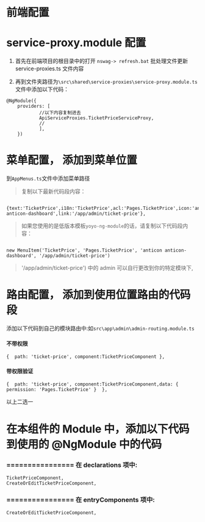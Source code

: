 

# 前端配置
# service-proxy.module 配置

1. 首先在前端项目的根目录中的打开 `nswag-> refresh.bat` 批处理文件更新 service-proxies.ts 文件内容

2. 再到文件夹路径为`\src\shared\service-proxies\service-proxy.module.ts` 文件中添加以下代码：

```
@NgModule({
	providers: [
			//以下内容复制进去
			ApiServiceProxies.TicketPriceServiceProxy,
			//
			],
	})

```

# 菜单配置， 添加到菜单位置
到`AppMenus.ts`文件中添加菜单路径


> 复制以下最新代码段内容：

```

{text:'TicketPrice',i18n:'TicketPrice',acl:'Pages.TicketPrice',icon:'anticon anticon-dashboard',link:'/app/admin/ticket-price'},

```


> 如果您使用的是低版本模板`yoyo-ng-module`的话，请复制以下代码段内容：

```

new MenuItem('TicketPrice', 'Pages.TicketPrice', 'anticon anticon-dashboard', '/app/admin/ticket-price')

```

> '/app/admin/ticket-price') 中的 admin 可以自行更改到你的特定模块下,

# 路由配置， 添加到使用位置路由的代码段


添加以下代码到自己的模块路由中:如`src\app\admin\admin-routing.module.ts`


#### 不带权限
```
{  path: 'ticket-price', component:TicketPriceComponent },
```

#### 带权限验证

```
{  path: 'ticket-price', component:TicketPriceComponent,data: { permission: 'Pages.TicketPrice' }  },

```

以上二选一
 
 



# 在本组件的 Module 中，添加以下代码到使用的 @NgModule 中的代码
### ================ 在 declarations 项中:

```
TicketPriceComponent,
CreateOrEditTicketPriceComponent,

```

### ================ 在 entryComponents 项中:

```
CreateOrEditTicketPriceComponent,
```